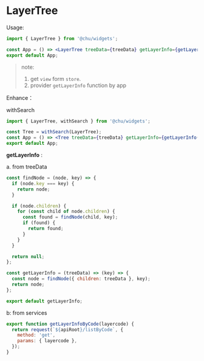 # LayerTree

Usage:

```jsx
import { LayerTree } from '@chu/widgets';

const App = () => <LayerTree treeData={treeData} getLayerInfo={getLayerInfo(treeData)} />;
export default App;
```

> note:
>
> 1. get `view` form `store`.
> 2. provider `getLayerInfo` function by app

Enhance：

withSearch

```jsx
import { LayerTree, withSearch } from '@chu/widgets';

const Tree = withSearch(LayerTree);
const App = () => <Tree treeData={treeData} getLayerInfo={getLayerInfo(treeData)} />;
export default App;
```

**getLayerInfo** :

a. from treeData

```js
const findNode = (node, key) => {
  if (node.key === key) {
    return node;
  }

  if (node.children) {
    for (const child of node.children) {
      const found = findNode(child, key);
      if (found) {
        return found;
      }
    }
  }

  return null;
};

const getLayerInfo = (treeData) => (key) => {
  const node = findNode({ children: treeData }, key);
  return node;
};

export default getLayerInfo;
```

b: from services

```js
export function getLayerInfoByCode(layercode) {
  return request(`${apiRoot}/listByCode`, {
    method: 'get',
    params: { layercode },
  });
}
```
